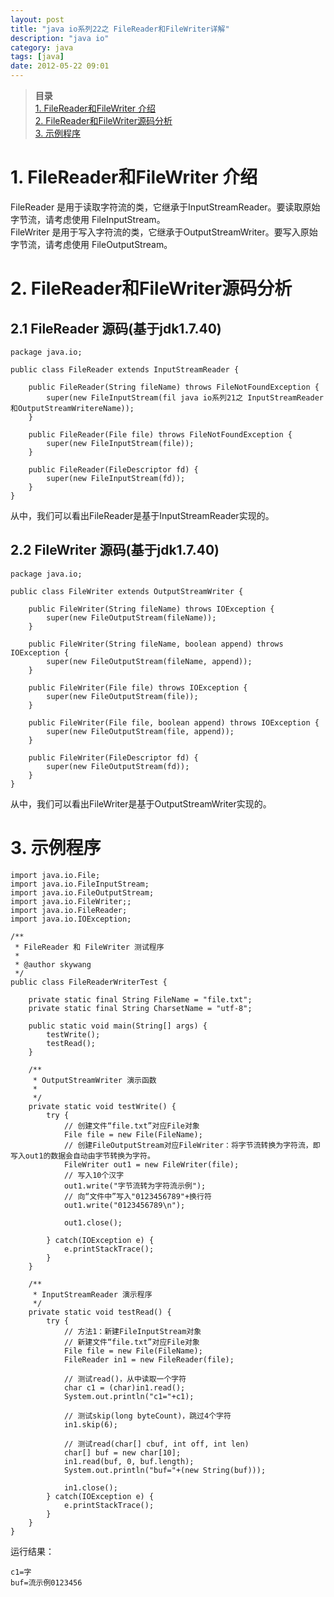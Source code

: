 ```yaml
---
layout: post
title: "java io系列22之 FileReader和FileWriter详解"
description: "java io"
category: java
tags: [java]
date: 2012-05-22 09:01
---
```


> **目录**  
[1. FileReader和FileWriter 介绍](#anchor1)   
[2. FileReader和FileWriter源码分析](#anchor2)   
[3. 示例程序](#anchor3)   


<a name="anchor1"></a>
# 1. FileReader和FileWriter 介绍

FileReader 是用于读取字符流的类，它继承于InputStreamReader。要读取原始字节流，请考虑使用 FileInputStream。  
FileWriter 是用于写入字符流的类，它继承于OutputStreamWriter。要写入原始字节流，请考虑使用 FileOutputStream。


 

<a name="anchor2"></a>
# 2. FileReader和FileWriter源码分析

## 2.1 FileReader 源码(基于jdk1.7.40)

    package java.io;

    public class FileReader extends InputStreamReader {

        public FileReader(String fileName) throws FileNotFoundException {
            super(new FileInputStream(fil java io系列21之 InputStreamReader和OutputStreamWritereName));
        }

        public FileReader(File file) throws FileNotFoundException {
            super(new FileInputStream(file));
        }

        public FileReader(FileDescriptor fd) {
            super(new FileInputStream(fd));
        }
    }

从中，我们可以看出FileReader是基于InputStreamReader实现的。 

## 2.2 FileWriter 源码(基于jdk1.7.40)

    package java.io;

    public class FileWriter extends OutputStreamWriter {

        public FileWriter(String fileName) throws IOException {
            super(new FileOutputStream(fileName));
        }

        public FileWriter(String fileName, boolean append) throws IOException {
            super(new FileOutputStream(fileName, append));
        }

        public FileWriter(File file) throws IOException {
            super(new FileOutputStream(file));
        }

        public FileWriter(File file, boolean append) throws IOException {
            super(new FileOutputStream(file, append));
        }

        public FileWriter(FileDescriptor fd) {
            super(new FileOutputStream(fd));
        }
    }

从中，我们可以看出FileWriter是基于OutputStreamWriter实现的。


<a name="anchor3"></a>
# 3. 示例程序

    import java.io.File;
    import java.io.FileInputStream;
    import java.io.FileOutputStream;
    import java.io.FileWriter;;
    import java.io.FileReader;
    import java.io.IOException;

    /**
     * FileReader 和 FileWriter 测试程序
     *
     * @author skywang
     */
    public class FileReaderWriterTest {

        private static final String FileName = "file.txt";
        private static final String CharsetName = "utf-8";

        public static void main(String[] args) {
            testWrite();
            testRead();
        }

        /**
         * OutputStreamWriter 演示函数
         *
         */
        private static void testWrite() {
            try {
                // 创建文件“file.txt”对应File对象
                File file = new File(FileName);
                // 创建FileOutputStream对应FileWriter：将字节流转换为字符流，即写入out1的数据会自动由字节转换为字符。
                FileWriter out1 = new FileWriter(file);
                // 写入10个汉字
                out1.write("字节流转为字符流示例");
                // 向“文件中”写入"0123456789"+换行符
                out1.write("0123456789\n");

                out1.close();

            } catch(IOException e) {
                e.printStackTrace();
            }
        }

        /**
         * InputStreamReader 演示程序
         */
        private static void testRead() {
            try {
                // 方法1：新建FileInputStream对象
                // 新建文件“file.txt”对应File对象
                File file = new File(FileName);
                FileReader in1 = new FileReader(file);

                // 测试read()，从中读取一个字符
                char c1 = (char)in1.read();
                System.out.println("c1="+c1);

                // 测试skip(long byteCount)，跳过4个字符
                in1.skip(6);

                // 测试read(char[] cbuf, int off, int len)
                char[] buf = new char[10];
                in1.read(buf, 0, buf.length);
                System.out.println("buf="+(new String(buf)));

                in1.close();
            } catch(IOException e) {
                e.printStackTrace();
            }
        }
    }

运行结果：

    c1=字
    buf=流示例0123456
